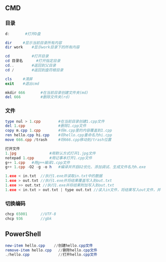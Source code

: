 ## CMD

### 目录

```powershell
d:  	 #打开D盘
```

```powershell
dir  	#显示当前目录所有内容
dir work	#显示work目录下的所有内容
```
```powershell
cd			#打开目录
cd 目录名		#打开指定目录
cd..		#返回到父目录
cd /		#返回到盘符根目录
```
```powershell
cls		#清屏
exit	#退出cmd
```

```powershell
mkdir 666		#在当前目录创建文件夹(md)
del 666			#删除文件夹(rd)
```



### 文件

```powershell
type nul > 1.cpp  		#在当前目录创建1.cpp文件
del 1.cpp				#删除1.cpp文件
copy m.cpp 1.cpp		#将m.cpp里的内容覆盖到1.cpp
ren hello.cpp hi.cpp	#将hello.cpp重命名为hi.cpp
move 666.cpp /trash		#将666.cpp移动到/trash位置
```
```powershell
打开文件
1.jpg				#用默认方式打开1.jpg文件
notepad 1.cpp		#用记事本打开1.cpp文件
g++ 1.cpp	#用g++编译1.cpp文件
g++ 1.cpp -O2 -g -o	h	#编译并开启O2优化、添加调试、生成文件名为h.exe
```



```cpp
1.exe < in.txt	//执行1.exe并读取in.txt中的数据
1.exe > out.txt	//执行1.exe并将结果覆盖写入到out.txt
1.exe >> out.txt //执行1.exe并将结果附加写入到out.txt
1.exe < in.txt > out.txt | type out.txt	//读入in文件，将结果写入out文件，并在控制台输出结果
```





### 切换编码

```cpp
chcp 65001		//UTF-8
chcp 936		//gbk
```





## PowerShell





```powershell
new-item hello.cpp    //创建hello.cpp文件
remove-item hello.cpp	//删除hello.cpp文件
./hello.cpp    			//打开hello.cpp文件
```

